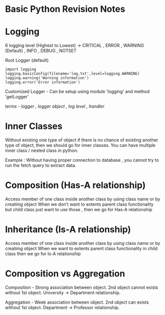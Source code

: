 # Basic Python Revision Notes

# Logging 

6 logging level (Highest to Lowest) -> CRITICAL , ERROR , WARNING (Default) , INFO , DEBUG , NOTSET 

Root Logger (default) 
```
import logging
logging.basicConfig(filename='log.txt',level=logging.WARNING)
logging.warning('Warning information')
logging.error('Error information')
```
Customized Logger - Can be setup using module 'logging' and method 'getLogger'

_terms - logger , logger object , log level , handler_ 

# Inner Classes

Without existing one type of object if there is no chance of existing another type of object, then we should go for inner classes.
You can have multiple inner class / nested class in python. 

Example : Without having proper connection to database , you cannot try to run the fetch query to extract data.

# Composition (Has-A relationship)

Access member of one class inside another class by using class name or by creatiing object
When we don't want to extents parent class functionality but child class just want to use those , then we go for Has-A relationship

# Inheritance (Is-A relationship)
Access member of one class inside another class by using class name or by creatiing object
When we want to extents parent class functionality in child class then we go for Is-A relationship

# Composition vs Aggregation
Composition - Strong association between object.  2nd object cannot exists without 1st object. University -> Department relationship.

Aggregation - Week association between object. 2nd object can exists without 1st object. Department -> Professor relationship.

